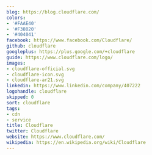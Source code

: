 ```yaml
---
blog: https://blog.cloudflare.com/
colors:
- '#FAAE40'
- '#F38020'
- '#404041'
facebook: https://www.facebook.com/Cloudflare/
github: cloudflare
googleplus: https://plus.google.com/+cloudflare
guide: https://www.cloudflare.com/logo/
images:
- cloudflare-official.svg
- cloudflare-icon.svg
- cloudflare-ar21.svg
linkedin: https://www.linkedin.com/company/407222
logohandle: cloudflare
skipped: 0
sort: cloudflare
tags:
- cdn
- service
title: Cloudflare
twitter: Cloudflare
website: https://www.cloudflare.com/
wikipedia: https://en.wikipedia.org/wiki/Cloudflare
---
```

